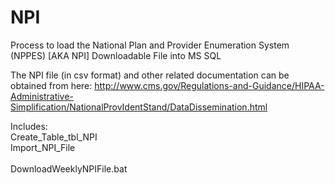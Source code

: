 NPI
===

Process to load the National Plan and Provider Enumeration System (NPPES) [AKA NPI] Downloadable File into MS SQL

The NPI file (in csv format) and other related documentation can be obtained from here:
http://www.cms.gov/Regulations-and-Guidance/HIPAA-Administrative-Simplification/NationalProvIdentStand/DataDissemination.html



Includes:<br />
Create_Table_tbl_NPI<br />
Import_NPI_File<br />
<br />
DownloadWeeklyNPIFile.bat<br />
